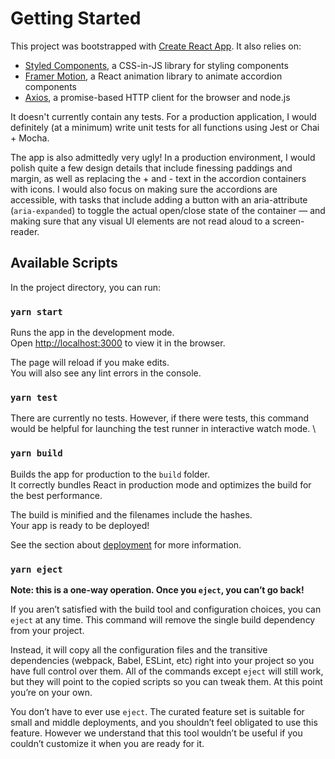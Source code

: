 # Getting Started

This project was bootstrapped with [Create React App](https://github.com/facebook/create-react-app). It also relies on:

- [Styled Components](https://styled-components.com/), a CSS-in-JS library for styling components
- [Framer Motion](https://www.framer.com/api/motion/), a React animation library to animate accordion components
- [Axios](https://axios-http.com/docs/intro), a promise-based HTTP client for the browser and node.js

It doesn't currently contain any tests. For a production application, I would definitely (at a minimum) write unit tests for all functions using Jest or Chai + Mocha.

The app is also admittedly very ugly! In a production environment, I would polish quite a few design details that include finessing paddings and margin, as well as replacing the + and - text in the accordion containers with icons. I would also focus on making sure the accordions are accessible, with tasks that include adding a button with an aria-attribute (`aria-expanded`) to toggle the actual open/close state of the container — and making sure that any visual UI elements are not read aloud to a screen-reader.

## Available Scripts

In the project directory, you can run:

### `yarn start`

Runs the app in the development mode.\
Open [http://localhost:3000](http://localhost:3000) to view it in the browser.

The page will reload if you make edits.\
You will also see any lint errors in the console.

### `yarn test`

There are currently no tests. However, if there were tests, this command would be helpful for launching the test runner in interactive watch mode. \

### `yarn build`

Builds the app for production to the `build` folder.\
It correctly bundles React in production mode and optimizes the build for the best performance.

The build is minified and the filenames include the hashes.\
Your app is ready to be deployed!

See the section about [deployment](https://facebook.github.io/create-react-app/docs/deployment) for more information.

### `yarn eject`

**Note: this is a one-way operation. Once you `eject`, you can’t go back!**

If you aren’t satisfied with the build tool and configuration choices, you can `eject` at any time. This command will remove the single build dependency from your project.

Instead, it will copy all the configuration files and the transitive dependencies (webpack, Babel, ESLint, etc) right into your project so you have full control over them. All of the commands except `eject` will still work, but they will point to the copied scripts so you can tweak them. At this point you’re on your own.

You don’t have to ever use `eject`. The curated feature set is suitable for small and middle deployments, and you shouldn’t feel obligated to use this feature. However we understand that this tool wouldn’t be useful if you couldn’t customize it when you are ready for it.
